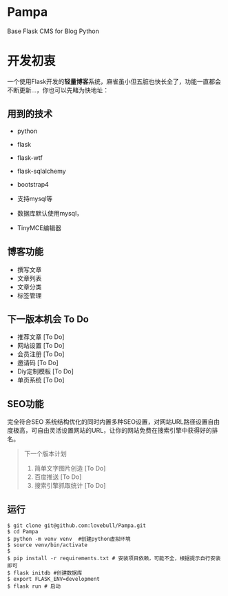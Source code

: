# Pampa
Base Flask CMS for Blog  Python 



# 开发初衷

一个使用Flask开发的**轻量博客**系统，麻雀虽小但五脏也快长全了，功能一直都会不断更新...，你也可以先睹为快地址：

## 用到的技术

- python

- flask

- flask-wtf

- flask-sqlalchemy

- bootstrap4

- 支持mysql等

- 数据库默认使用mysql，

- TinyMCE编辑器

  

## 博客功能

- 撰写文章
- 文章列表
- 文章分类
- 标签管理

## 下一版本机会 To Do

- 推荐文章 [To Do]
- 网站设置  [To Do]
- 会员注册  [To Do]
- 邀请码   [To Do]
- Diy定制模板   [To Do]
- 单页系统 [To Do]



## SEO功能

完全符合SEO  系统结构优化的同时内置多种SEO设置，对网站URL路径设置自由度极高，可自由灵活设置网站的URL，让你的网站免费在搜索引擎中获得好的排名。

> 下一个版本计划
>
> 1. 简单文字图片创造  [To Do]
> 2. 百度推送  [To Do]
> 3. 搜索引擎抓取统计   [To Do]





## 运行

```shell
$ git clone git@github.com:lovebull/Pampa.git
$ cd Pampa
$ python -m venv venv  #创建python虚拟环境
$ source venv/bin/activate
$ 
$ pip install -r requirements.txt # 安装项目依赖，可能不全，根据提示自行安装即可
$ flask initdb #创建数据库
$ export FLASK_ENV=development
$ flask run # 启动
```
